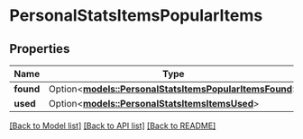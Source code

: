 # PersonalStatsItemsPopularItems

## Properties

Name | Type | Description | Notes
------------ | ------------- | ------------- | -------------
**found** | Option<[**models::PersonalStatsItemsPopularItemsFound**](PersonalStatsItemsPopular_items_found.md)> |  | [optional]
**used** | Option<[**models::PersonalStatsItemsItemsUsed**](PersonalStatsItems_items_used.md)> |  | [optional]

[[Back to Model list]](../README.md#documentation-for-models) [[Back to API list]](../README.md#documentation-for-api-endpoints) [[Back to README]](../README.md)


